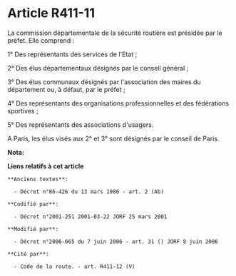 # Article R411-11

La commission départementale de la sécurité routière est présidée par le préfet. Elle comprend :

1° Des représentants des services de l'Etat ;

2° Des élus départementaux désignés par le conseil général ;

3° Des élus communaux désignés par l'association des maires du département ou, à défaut, par le préfet ;

4° Des représentants des organisations professionnelles et des fédérations sportives ;

5° Des représentants des associations d'usagers.

A Paris, les élus visés aux 2° et 3° sont désignés par le conseil de Paris.

**Nota:**



**Liens relatifs à cet article**

	**Anciens textes**:

	  - Décret n°86-426 du 13 mars 1986 - art. 2 (Ab)

	**Codifié par**:

	  - Décret n°2001-251 2001-03-22 JORF 25 mars 2001

	**Modifié par**:

	  - Décret n°2006-665 du 7 juin 2006 - art. 31 () JORF 8 juin 2006

	**Cité par**:

	  - Code de la route. - art. R411-12 (V)
